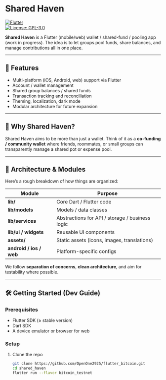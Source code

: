 # Shared Haven  

[![Flutter](https://img.shields.io/badge/Flutter-2.10-blue.svg)](https://flutter.dev)  
[![License: GPL-3.0](https://img.shields.io/badge/License-GPLv3-blue.svg)](LICENSE)  

**Shared Haven** is a Flutter (mobile/web) wallet / shared-fund / pooling app (work in progress). The idea is to let groups pool funds, share balances, and manage contributions all in one place.  

---

## 🚀 Features

- Multi-platform (iOS, Android, web) support via Flutter  
- Account / wallet management  
- Shared group balances / shared funds  
- Transaction tracking and reconciliation  
- Theming, localization, dark mode  
- Modular architecture for future expansion  

---

## 🎯 Why Shared Haven?

Shared Haven aims to be more than just a wallet. Think of it as a **co-funding / community wallet** where friends, roommates, or small groups can transparently manage a shared pot or expense pool.  

---

## 🧱 Architecture & Modules

Here’s a rough breakdown of how things are organized:

| Module | Purpose |
|---|---|
| **lib/** | Core Dart / Flutter code |
| **lib/models** | Models / data classes |
| **lib/services** | Abstractions for API / storage / business logic |
| **lib/ui / widgets** | Reusable UI components |
| **assets/** | Static assets (icons, images, translations) |
| **android / ios / web** | Platform-specific configs |

We follow **separation of concerns**, **clean architecture**, and aim for testability where possible.

---

## 🛠 Getting Started (Dev Guide)

### Prerequisites

- Flutter SDK (≥ stable version)  
- Dart SDK  
- A device emulator or browser for web  

### Setup

1. Clone the repo  
   ```bash
   git clone https://github.com/OpenOne2925/flutter_bitcoin.git
   cd shared_haven
   flutter run --flavor bitcoin_testnet